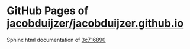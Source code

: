 GitHub Pages of [jacobduijzer/jacobduijzer.github.io](https://github.com/jacobduijzer/jacobduijzer.github.io.git)
===
Sphinx html documentation of [3c716890](https://github.com/jacobduijzer/jacobduijzer.github.io/tree/3c71689016756f7dd7bc10297dfa9378a1d78d96)
